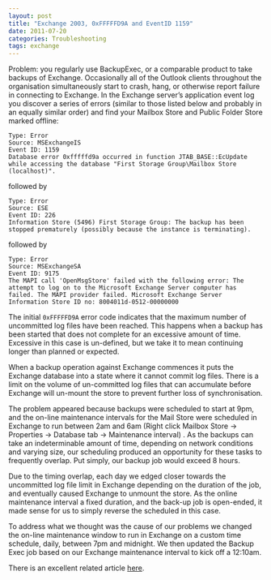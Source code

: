 ```yaml
---
layout: post
title: "Exchange 2003, 0xFFFFFD9A and EventID 1159"
date: 2011-07-20
categories: Troubleshooting
tags: exchange
---
```


Problem: you regularly use BackupExec, or a comparable product to take backups of Exchange. Occasionally all of the Outlook clients throughout the organisation simultaneously start to crash, hang, or otherwise report failure in connecting to Exchange. In the Exchange server’s application event log you discover a series of errors (similar to those listed below and probably in an equally similar order) and find your Mailbox Store and Public Folder Store marked offline:

```
Type: Error
Source: MSExchangeIS
Event ID: 1159
Database error 0xfffffd9a occurred in function JTAB_BASE::EcUpdate while accessing the database "First Storage Group\Mailbox Store (localhost)".
```

followed by

```
Type: Error
Source: ESE
Event ID: 226
Information Store (5496) First Storage Group: The backup has been stopped prematurely (possibly because the instance is terminating).
```

followed by

```
Type: Error
Source: MSExchangeSA
Event ID: 9175
The MAPI call 'OpenMsgStore' failed with the following error: The attempt to log on to the Microsoft Exchange Server computer has failed. The MAPI provider failed. Microsoft Exchange Server Information Store ID no: 8004011d-0512-00000000
```

<!--excerpt-->

The initial `0xFFFFFD9A` error code indicates that the maximum number of uncommitted log files have been reached.  This happens when a backup has been started that does not complete for an excessive amount of time. Excessive in this case is un-defined, but we take it to mean continuing longer than planned or expected.

When a backup operation against Exchange commences it puts the Exchange database into a state where it cannot commit log files. There is a limit on the volume of un-committed log files that can accumulate before Exchange will un-mount the store to prevent further loss of synchronisation.

The problem appeared because backups were scheduled to start at 9pm, and the on-line maintenance intervals for the Mail Store were scheduled in Exchange to run between 2am and 6am (Right click Mailbox Store -> Properties -> Database tab -> Maintenance interval) . As the backups can take an indeterminable amount of time, depending on network conditions and varying size, our scheduling produced an opportunity for these tasks to frequently overlap. Put simply, our backup job would exceed 8 hours.

Due to the timing overlap, each day we edged closer towards the uncommitted log file limit in Exchange depending on the duration of the job, and eventually caused Exchange to unmount the store. As the online maintenance interval a fixed duration, and the back-up job is open-ended, it made sense for us to simply reverse the scheduled in this case.

To address what we thought was the cause of our problems we changed the on-line maintenance window to run in Exchange on a custom time schedule, daily, between 7pm and midnight. We then updated the Backup Exec job based on our Exchange maintenance interval to kick off a 12:10am.

There is an excellent related article [here][windowsitpro].

[windowsitpro]: http://www.windowsitpro.com/article/email/finding-the-cause-of-event-id-1159